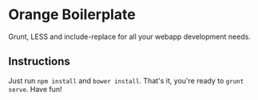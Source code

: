 Orange Boilerplate
==================

Grunt, LESS and include-replace for all your webapp development needs.

Instructions
------------

Just run `npm install` and `bower install`. That's it, you're ready to `grunt serve`. Have fun!